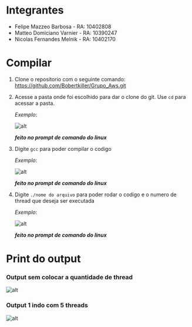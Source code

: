 # Integrantes

- Felipe Mazzeo Barbosa - RA: 10402808 
- Matteo Domiciano Varnier - RA: 10390247 
- Nicolas Fernandes Melnik - RA: 10402170 

# Compilar

1. Clone o repositorio com o seguinte comando:
    https://github.com/Bobertkiller/Grupo_Aws.git
2. Acesse a pasta onde foi escolhido para dar o clone do git. Use `cd` para acessar a pasta.

    *Exemplo*:

    ![alt](assets/i1.png)

    ***feito no prompt de comando do linux***
3. Digite `gcc` para poder compilar o codigo

    *Exemplo*:

    ![alt](assets/i2.png)

    ***feito no prompt de comando do linux***
3. Digite `./nome do arquivo` para poder rodar o codigo e o numero de thread que deseja ser executada

    *Exemplo*:

    ![alt](assets/i3.png)

    ***feito no prompt de comando do linux***


# Print do output

### Output sem colocar a quantidade de thread
![alt](assets/erro.png)

###  Output 1 indo com 5 threads
![alt](assets/Output.png)




